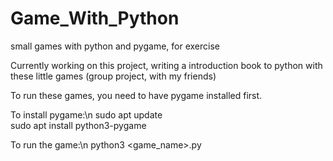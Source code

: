 # Game_With_Python
small games with python and pygame, for exercise

Currently working on this project, writing a introduction book to python with these little games (group project, with my friends)

To run these games, you need to have pygame installed first.

To install pygame:\n
sudo apt update  
sudo apt install python3-pygame

To run the game:\n
python3 <game_name>.py
